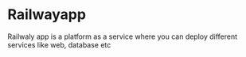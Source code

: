 # Railwayapp
Railwaly app is a platform as a service where you can deploy different services like web, database etc
